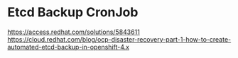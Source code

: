 # Etcd Backup CronJob

https://access.redhat.com/solutions/5843611
https://cloud.redhat.com/blog/ocp-disaster-recovery-part-1-how-to-create-automated-etcd-backup-in-openshift-4.x